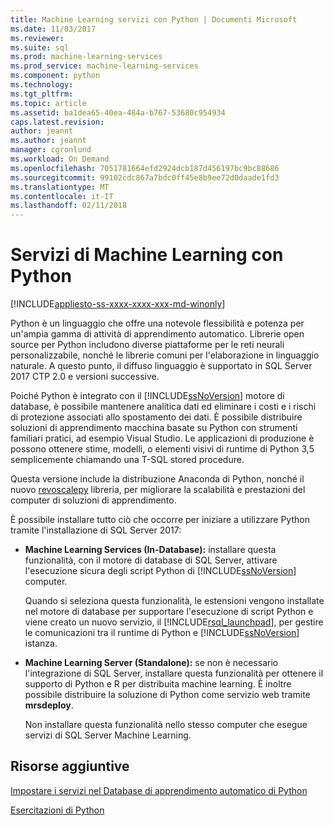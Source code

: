 ```yaml
---
title: Machine Learning servizi con Python | Documenti Microsoft
ms.date: 11/03/2017
ms.reviewer: 
ms.suite: sql
ms.prod: machine-learning-services
ms.prod_service: machine-learning-services
ms.component: python
ms.technology: 
ms.tgt_pltfrm: 
ms.topic: article
ms.assetid: ba1dea65-40ea-484a-b767-53680c954934
caps.latest.revision: 
author: jeannt
ms.author: jeannt
manager: cgronlund
ms.workload: On Demand
ms.openlocfilehash: 7051781664efd2924dcb187d456197bc9bc88686
ms.sourcegitcommit: 99102cdc867a7bdc0ff45e8b9ee72d0daade1fd3
ms.translationtype: MT
ms.contentlocale: it-IT
ms.lasthandoff: 02/11/2018
---
```

# <a name="machine-learning-services-with-python"></a>Servizi di Machine Learning con Python
[!INCLUDE[appliesto-ss-xxxx-xxxx-xxx-md-winonly](../../includes/appliesto-ss-xxxx-xxxx-xxx-md-winonly.md)]

Python è un linguaggio che offre una notevole flessibilità e potenza per un'ampia gamma di attività di apprendimento automatico. Librerie open source per Python includono diverse piattaforme per le reti neurali personalizzabile, nonché le librerie comuni per l'elaborazione in linguaggio naturale. A questo punto, il diffuso linguaggio è supportato in SQL Server 2017 CTP 2.0 e versioni successive.

Poiché Python è integrato con il [!INCLUDE[ssNoVersion](../../includes/ssnoversion-md.md)] motore di database, è possibile mantenere analitica dati ed eliminare i costi e i rischi di protezione associati allo spostamento dei dati.  È possibile distribuire soluzioni di apprendimento macchina basate su Python con strumenti familiari pratici, ad esempio Visual Studio. Le applicazioni di produzione è possono ottenere stime, modelli, o elementi visivi di runtime di Python 3,5 semplicemente chiamando una T-SQL stored procedure.

Questa versione include la distribuzione Anaconda di Python, nonché il nuovo [revoscalepy](../python/what-is-revoscalepy.md) libreria, per migliorare la scalabilità e prestazioni del computer di soluzioni di apprendimento.

È possibile installare tutto ciò che occorre per iniziare a utilizzare Python tramite l'installazione di SQL Server 2017:

+ **Machine Learning Services (In-Database):** installare questa funzionalità, con il motore di database di SQL Server, attivare l'esecuzione sicura degli script Python di [!INCLUDE[ssNoVersion](../../includes/ssnoversion-md.md)] computer.
  
     Quando si seleziona questa funzionalità, le estensioni vengono installate nel motore di database per supportare l'esecuzione di script Python e viene creato un nuovo servizio, il [!INCLUDE[rsql_launchpad](../../includes/rsql-launchpad-md.md)], per gestire le comunicazioni tra il runtime di Python e [!INCLUDE[ssNoVersion](../../includes/ssnoversion-md.md)] istanza.

+ **Machine Learning Server (Standalone):** se non è necessario l'integrazione di SQL Server, installare questa funzionalità per ottenere il supporto di Python e R per distribuita machine learning. È inoltre possibile distribuire la soluzione di Python come servizio web tramite **mrsdeploy**.
  
     Non installare questa funzionalità nello stesso computer che esegue servizi di SQL Server Machine Learning.


## <a name="additional-resources"></a>Risorse aggiuntive

[Impostare i servizi nel Database di apprendimento automatico di Python](setup-python-machine-learning-services.md)

[Esercitazioni di Python](../tutorials/sql-server-python-tutorials.md)
